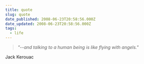 ```yaml
---
title: quote
slug: quote
date_published: 2008-06-23T20:58:56.000Z
date_updated: 2008-06-23T20:58:56.000Z
tags:
  - life
---
```


> *"--and talking to a human being is like flying with angels."*

Jack Kerouac
